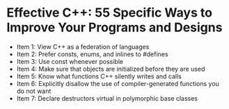 # Effective C++: 55 Specific Ways to Improve Your Programs and Designs

- Item 1: View C++ as a federation of languages
- Item 2: Prefer consts, enums, and inlines to \#defines
- Item 3: Use const whenever possible
- Item 4: Make sure that objects are initialized before they are used
- Item 5: Know what functions C++ silently writes and calls
- Item 6: Explicitly disallow the use of compiler-generated functions you do not want
- Item 7: Declare destructors virtual in polymorphic base classes
